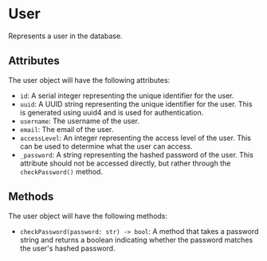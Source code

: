 # User

Represents a user in the database.

## Attributes

The user object will have the following attributes:
- `id`: A serial integer representing the unique identifier for the user.
- `uuid`: A UUID string representing the unique identifier for the user. This is generated using uuid4 and is used for authentication.
- `username`: The username of the user.
- `email`: The email of the user.
- `accessLevel`: An integer representing the access level of the user. This can be used to determine what the user can access.
- `_password`: A string representing the hashed password of the user. This attribute should not be accessed directly, but rather through the `checkPassword()` method.

## Methods

The user object will have the following methods:
- `checkPassword(password: str) -> bool`: A method that takes a password string and returns a boolean indicating whether the password matches the user's hashed password.
